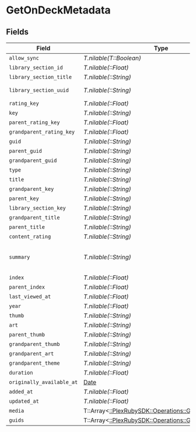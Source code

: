 # GetOnDeckMetadata


## Fields

| Field                                                                                                                                                                     | Type                                                                                                                                                                      | Required                                                                                                                                                                  | Description                                                                                                                                                               | Example                                                                                                                                                                   |
| ------------------------------------------------------------------------------------------------------------------------------------------------------------------------- | ------------------------------------------------------------------------------------------------------------------------------------------------------------------------- | ------------------------------------------------------------------------------------------------------------------------------------------------------------------------- | ------------------------------------------------------------------------------------------------------------------------------------------------------------------------- | ------------------------------------------------------------------------------------------------------------------------------------------------------------------------- |
| `allow_sync`                                                                                                                                                              | *T.nilable(T::Boolean)*                                                                                                                                                   | :heavy_minus_sign:                                                                                                                                                        | N/A                                                                                                                                                                       |                                                                                                                                                                           |
| `library_section_id`                                                                                                                                                      | *T.nilable(::Float)*                                                                                                                                                      | :heavy_minus_sign:                                                                                                                                                        | N/A                                                                                                                                                                       | 2                                                                                                                                                                         |
| `library_section_title`                                                                                                                                                   | *T.nilable(::String)*                                                                                                                                                     | :heavy_minus_sign:                                                                                                                                                        | N/A                                                                                                                                                                       | TV Shows                                                                                                                                                                  |
| `library_section_uuid`                                                                                                                                                    | *T.nilable(::String)*                                                                                                                                                     | :heavy_minus_sign:                                                                                                                                                        | N/A                                                                                                                                                                       | 4bb2521c-8ba9-459b-aaee-8ab8bc35eabd                                                                                                                                      |
| `rating_key`                                                                                                                                                              | *T.nilable(::Float)*                                                                                                                                                      | :heavy_minus_sign:                                                                                                                                                        | N/A                                                                                                                                                                       | 49564                                                                                                                                                                     |
| `key`                                                                                                                                                                     | *T.nilable(::String)*                                                                                                                                                     | :heavy_minus_sign:                                                                                                                                                        | N/A                                                                                                                                                                       | /library/metadata/49564                                                                                                                                                   |
| `parent_rating_key`                                                                                                                                                       | *T.nilable(::Float)*                                                                                                                                                      | :heavy_minus_sign:                                                                                                                                                        | N/A                                                                                                                                                                       | 49557                                                                                                                                                                     |
| `grandparent_rating_key`                                                                                                                                                  | *T.nilable(::Float)*                                                                                                                                                      | :heavy_minus_sign:                                                                                                                                                        | N/A                                                                                                                                                                       | 49556                                                                                                                                                                     |
| `guid`                                                                                                                                                                    | *T.nilable(::String)*                                                                                                                                                     | :heavy_minus_sign:                                                                                                                                                        | N/A                                                                                                                                                                       | plex://episode/5ea7d7402e7ab10042e74d4f                                                                                                                                   |
| `parent_guid`                                                                                                                                                             | *T.nilable(::String)*                                                                                                                                                     | :heavy_minus_sign:                                                                                                                                                        | N/A                                                                                                                                                                       | plex://season/602e754d67f4c8002ce54b3d                                                                                                                                    |
| `grandparent_guid`                                                                                                                                                        | *T.nilable(::String)*                                                                                                                                                     | :heavy_minus_sign:                                                                                                                                                        | N/A                                                                                                                                                                       | plex://show/5d9c090e705e7a001e6e94d8                                                                                                                                      |
| `type`                                                                                                                                                                    | *T.nilable(::String)*                                                                                                                                                     | :heavy_minus_sign:                                                                                                                                                        | N/A                                                                                                                                                                       | episode                                                                                                                                                                   |
| `title`                                                                                                                                                                   | *T.nilable(::String)*                                                                                                                                                     | :heavy_minus_sign:                                                                                                                                                        | N/A                                                                                                                                                                       | Circus                                                                                                                                                                    |
| `grandparent_key`                                                                                                                                                         | *T.nilable(::String)*                                                                                                                                                     | :heavy_minus_sign:                                                                                                                                                        | N/A                                                                                                                                                                       | /library/metadata/49556                                                                                                                                                   |
| `parent_key`                                                                                                                                                              | *T.nilable(::String)*                                                                                                                                                     | :heavy_minus_sign:                                                                                                                                                        | N/A                                                                                                                                                                       | /library/metadata/49557                                                                                                                                                   |
| `library_section_key`                                                                                                                                                     | *T.nilable(::String)*                                                                                                                                                     | :heavy_minus_sign:                                                                                                                                                        | N/A                                                                                                                                                                       | /library/sections/2                                                                                                                                                       |
| `grandparent_title`                                                                                                                                                       | *T.nilable(::String)*                                                                                                                                                     | :heavy_minus_sign:                                                                                                                                                        | N/A                                                                                                                                                                       | Bluey (2018)                                                                                                                                                              |
| `parent_title`                                                                                                                                                            | *T.nilable(::String)*                                                                                                                                                     | :heavy_minus_sign:                                                                                                                                                        | N/A                                                                                                                                                                       | Season 2                                                                                                                                                                  |
| `content_rating`                                                                                                                                                          | *T.nilable(::String)*                                                                                                                                                     | :heavy_minus_sign:                                                                                                                                                        | N/A                                                                                                                                                                       | TV-Y                                                                                                                                                                      |
| `summary`                                                                                                                                                                 | *T.nilable(::String)*                                                                                                                                                     | :heavy_minus_sign:                                                                                                                                                        | N/A                                                                                                                                                                       | Bluey is the ringmaster in a game of circus with her friends but Hercules wants to play his motorcycle game instead. Luckily Bluey has a solution to keep everyone happy. |
| `index`                                                                                                                                                                   | *T.nilable(::Float)*                                                                                                                                                      | :heavy_minus_sign:                                                                                                                                                        | N/A                                                                                                                                                                       | 33                                                                                                                                                                        |
| `parent_index`                                                                                                                                                            | *T.nilable(::Float)*                                                                                                                                                      | :heavy_minus_sign:                                                                                                                                                        | N/A                                                                                                                                                                       | 2                                                                                                                                                                         |
| `last_viewed_at`                                                                                                                                                          | *T.nilable(::Float)*                                                                                                                                                      | :heavy_minus_sign:                                                                                                                                                        | N/A                                                                                                                                                                       | 1681908352                                                                                                                                                                |
| `year`                                                                                                                                                                    | *T.nilable(::Float)*                                                                                                                                                      | :heavy_minus_sign:                                                                                                                                                        | N/A                                                                                                                                                                       | 2018                                                                                                                                                                      |
| `thumb`                                                                                                                                                                   | *T.nilable(::String)*                                                                                                                                                     | :heavy_minus_sign:                                                                                                                                                        | N/A                                                                                                                                                                       | /library/metadata/49564/thumb/1654258204                                                                                                                                  |
| `art`                                                                                                                                                                     | *T.nilable(::String)*                                                                                                                                                     | :heavy_minus_sign:                                                                                                                                                        | N/A                                                                                                                                                                       | /library/metadata/49556/art/1680939546                                                                                                                                    |
| `parent_thumb`                                                                                                                                                            | *T.nilable(::String)*                                                                                                                                                     | :heavy_minus_sign:                                                                                                                                                        | N/A                                                                                                                                                                       | /library/metadata/49557/thumb/1654258204                                                                                                                                  |
| `grandparent_thumb`                                                                                                                                                       | *T.nilable(::String)*                                                                                                                                                     | :heavy_minus_sign:                                                                                                                                                        | N/A                                                                                                                                                                       | /library/metadata/49556/thumb/1680939546                                                                                                                                  |
| `grandparent_art`                                                                                                                                                         | *T.nilable(::String)*                                                                                                                                                     | :heavy_minus_sign:                                                                                                                                                        | N/A                                                                                                                                                                       | /library/metadata/49556/art/1680939546                                                                                                                                    |
| `grandparent_theme`                                                                                                                                                       | *T.nilable(::String)*                                                                                                                                                     | :heavy_minus_sign:                                                                                                                                                        | N/A                                                                                                                                                                       | /library/metadata/49556/theme/1680939546                                                                                                                                  |
| `duration`                                                                                                                                                                | *T.nilable(::Float)*                                                                                                                                                      | :heavy_minus_sign:                                                                                                                                                        | N/A                                                                                                                                                                       | 420080                                                                                                                                                                    |
| `originally_available_at`                                                                                                                                                 | [Date](https://ruby-doc.org/stdlib-2.6.1/libdoc/date/rdoc/Date.html)                                                                                                      | :heavy_minus_sign:                                                                                                                                                        | N/A                                                                                                                                                                       | 2020-10-31 00:00:00 +0000 UTC                                                                                                                                             |
| `added_at`                                                                                                                                                                | *T.nilable(::Float)*                                                                                                                                                      | :heavy_minus_sign:                                                                                                                                                        | N/A                                                                                                                                                                       | 1654258196                                                                                                                                                                |
| `updated_at`                                                                                                                                                              | *T.nilable(::Float)*                                                                                                                                                      | :heavy_minus_sign:                                                                                                                                                        | N/A                                                                                                                                                                       | 1654258204                                                                                                                                                                |
| `media`                                                                                                                                                                   | T::Array<[::PlexRubySDK::Operations::GetOnDeckMedia](../../models/operations/getondeckmedia.md)>                                                                          | :heavy_minus_sign:                                                                                                                                                        | N/A                                                                                                                                                                       |                                                                                                                                                                           |
| `guids`                                                                                                                                                                   | T::Array<[::PlexRubySDK::Operations::GetOnDeckGuids](../../models/operations/getondeckguids.md)>                                                                          | :heavy_minus_sign:                                                                                                                                                        | N/A                                                                                                                                                                       |                                                                                                                                                                           |